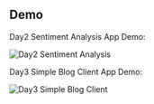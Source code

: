 ## Demo

Day2 Sentiment Analysis App Demo:

![Day2 Sentiment Analysis](https://github.com/chocoluffy/ReactNativeEveryday/blob/master/images/Jun-24-2016%2014-49-54.gif)

Day3 Simple Blog Client App Demo:

![Day3 Simple Blog Client](https://github.com/chocoluffy/ReactNativeEveryday/blob/master/images/react-native-simpleNavigator.gif)
